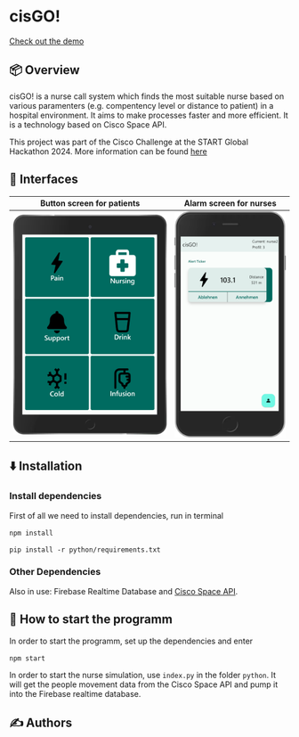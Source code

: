 # cisGO!

[Check out the demo](https://starthack2024.web.app/)

## 📦 Overview

cisGO! is a nurse call system which finds the most suitable nurse based on various paramenters (e.g. compentency level or distance to patient) in a hospital environment. It aims to make processes faster and more efficient. It is a technology based on Cisco Space API.  

This project was part of the Cisco Challenge at the START Global Hackathon 2024. More information can be found [here](https://github.com/START-Hack/Cisco_STARTHACK24)

## 📱 Interfaces
Button screen for patients|  Alarm screen for nurses
:-------------------------:|:-------------------------:
![Tablet](./assets-src/1tablet.png) | ![Phone](./assets-src/2phone.png)


## ⬇️ Installation

### Install dependencies

First of all we need to install dependencies, run in terminal
```shell
npm install
```
```shell
pip install -r python/requirements.txt 
```

### Other Dependencies
Also in use: Firebase Realtime Database and [Cisco Space API](https://partners.dnaspaces.eu/docs/v1/basic/index.html#!c-dnas-partners-overview.html). 


##  🚀 How to start the programm
In order to start the programm, set up the dependencies and enter 
```
npm start
```
In order to start the nurse simulation, use `index.py` in the folder `python`. It will get the people movement data from the Cisco Space API and pump it into the Firebase realtime database. 


## ✍️ Authors

